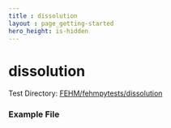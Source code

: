 ```yaml
---
title : dissolution
layout : page_getting-started
hero_height: is-hidden
---
```


# dissolution



Test Directory: [FEHM/fehmpytests/dissolution](https://github.com/lanl/FEHM/tree/master/fehmpytests/dissolution)


### Example File 
<pre>

</pre>
